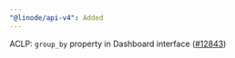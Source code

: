 ```yaml
---
"@linode/api-v4": Added
---
```


ACLP: `group_by` property in Dashboard interface ([#12843](https://github.com/linode/manager/pull/12843))
